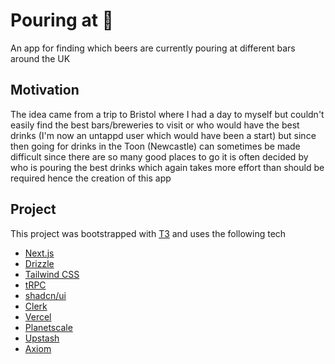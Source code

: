 # Pouring at 🍻

An app for finding which beers are currently pouring at different bars around the UK

## Motivation

The idea came from a trip to Bristol where I had a day to myself but couldn't easily find the best bars/breweries to visit or who would have the best drinks (I'm now an untappd user which would have been a start) but since then going for drinks in the Toon (Newcastle) can sometimes be made difficult since there are so many good places to go it is often decided by who is pouring the best drinks which again takes more effort than should be required hence the creation of this app

## Project

This project was bootstrapped with [T3](https://create.t3.gg/) and uses the following tech

- [Next.js](https://nextjs.org)
- [Drizzle](https://orm.drizzle.team)
- [Tailwind CSS](https://tailwindcss.com)
- [tRPC](https://trpc.io)
- [shadcn/ui](https://ui.shadcn.com)
- [Clerk](https://clerk.com)
- [Vercel](https://vercel.com)
- [Planetscale](https://planetscale.com)
- [Upstash](https://upstash.com)
- [Axiom](https://axiom.co/)
